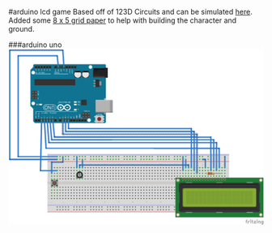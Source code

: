 #arduino lcd game
Based off of 123D Circuits and can be simulated [here](https://123d.circuits.io/circuits/1073419-arduino-lcd-game).  
Added some [8 x 5 grid paper](8x5-Grid.pdf) to help with building the character and ground.

###arduino uno
![](ArduinoLCDGame_bb.png)